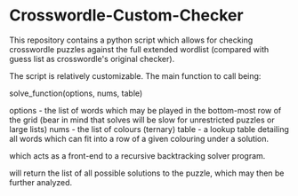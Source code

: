 # Crosswordle-Custom-Checker
This repository contains a python script which allows for checking crosswordle puzzles against the full extended wordlist (compared with guess list as crosswordle's original checker).

The script is relatively customizable. The main function to call being:

solve_function(options, nums, table)

options - the list of words which may be played in the bottom-most row of the grid (bear in mind that solves will be slow for unrestricted puzzles or large lists)
nums - the list of colours (ternary)
table - a lookup table detailing all words which can fit into a row of a given colouring under a solution.

which acts as a front-end to a recursive backtracking solver program.

will return the list of all possible solutions to the puzzle, which may then be further analyzed.
